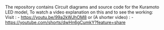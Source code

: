 The repository contains Circuit diagrams and source code for the Kuramoto LED model, To watch a video explanation on this and to see the working:
Visit : - https://youtu.be/99a2kWJhOM8
or (A shorter video) : - https://youtube.com/shorts/dwHn6gCumkY?feature=share
